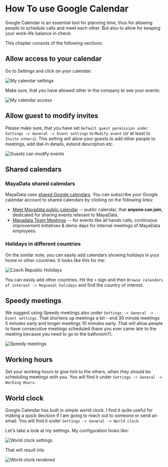# How To use Google Calendar

Google Calendar is an essential tool for planning time, thus for allowing people to schedule calls and meet each other. But also to allow for keeping your work-life balance in check.

This chapter consists of the following sections:
<!-- toc -->

## Allow access to your calendar

Go to Settings and click on your calendar:

![My calendar settings](cal/settings.png)

Make sure, that you have allowed other in the company to see your events:

![My calendar access](cal/sharing.png)

## Allow guest to modify invites

Please make sure, that you have set `Default guest permission under Settings -> General -> Event settings` to `Modify event` (or at least to `Invite others`). This setting will allow your guests to add other people to meetings, add dial-in details, extend description etc.

![Guests can modify events](cal/modify.png)

## Shared calendars

### MayaData shared calendars

MayaData uses [shared Google calendars](https://support.google.com/a/answer/1626902?hl=en). You can subscribe your Google calendar account to shared calendars by clicking on the following links:
* [Meet Mayadata public calendar](https://calendar.google.com/calendar/u/0?cid=Y19uaDNuNXRwaW1ybXU1NTlhbWdhM2RjNXI4c0Bncm91cC5jYWxlbmRhci5nb29nbGUuY29t) -- public calendar, that **anyone can join**, dedicated for sharing events relevant to MayaData.
* [Mayadata Team Meetings](https://calendar.google.com/calendar/u/0?cid=Y19zMmNlYzZwOGdhaXUxNmRjaDJ0YnFmazZ1a0Bncm91cC5jYWxlbmRhci5nb29nbGUuY29t) -- for events like all hands calls, continuous improvement initiatives & demo days for internal meetings of MayaData employees.

### Holidays in different countries

On the similar note, you can easily add calendars showing holidays in your home or other countries. It looks like this for me:

![Czech Republic Holidays](cal/holidays.png)

You can easily add other countries. Hit the `+` sign and then `Browse calendars of interest -> Regional holidays` and find the country of interest.

## Speedy meetings

We suggest using Speedy meetings also under `Settings -> General -> Event settings`. That shortens up meetings a bit – end 30 minute meetings 5 minutes early and longer meetings 10 minutes early. That will allow people to have consecutive meetings scheduled (have you ever came late to the meeting because you need to go to the bathroom?).

![Speedy meetings](cal/speedy.png)

## Working hours

Set your working hours to give hint to the others, when they should be scheduling meetings with you. You will find it under `Settings -> General -> Working Hours`.

## World clock

Google Calendar has built in simple world clock. I find it quite useful for making a quick decision if I am going to reach out to someone or send an email. You will find it under `Settings -> General -> World clock`.

Let's take a look at my settings. My configuration looks like:

![World clock settings](cal/worldclock-settings.png)

That will result into

![World clock rendered](cal/worldclock.png)

